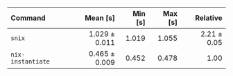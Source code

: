 | Command | Mean [s] | Min [s] | Max [s] | Relative |
|:---|---:|---:|---:|---:|
| `snix` | 1.029 ± 0.011 | 1.019 | 1.055 | 2.21 ± 0.05 |
| `nix-instantiate` | 0.465 ± 0.009 | 0.452 | 0.478 | 1.00 |
